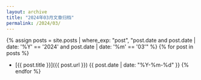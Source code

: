 ```yaml
---
layout: archive
title: "2024年03月文章归档"
permalink: /2024/03/
---
```


{% assign posts = site.posts | where_exp: "post", "post.date and post.date | date: '%Y' == '2024' and post.date | date: '%m' == '03'" %}
{% for post in posts %}
- [{{ post.title }}]({{ post.url }}) <span>{{ post.date | date: "%Y-%m-%d" }}</span>
{% endfor %}


